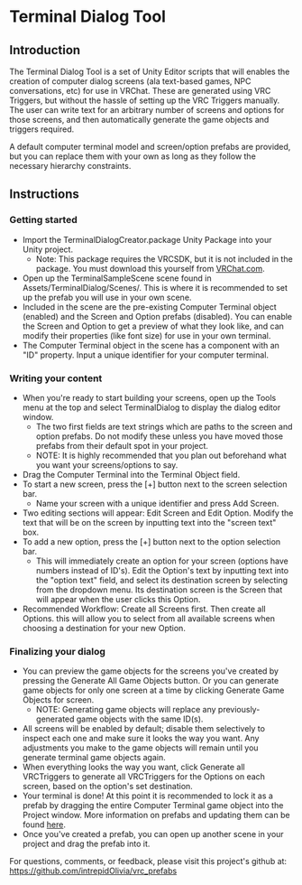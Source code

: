 # Terminal Dialog Tool

## Introduction

The Terminal Dialog Tool is a set of Unity Editor scripts that will enables the creation of computer dialog screens (ala text-based games, NPC conversations, etc) for use in VRChat. These are generated using VRC Triggers, but without the hassle of setting up the VRC Triggers manually. The user can write text for an arbitrary number of screens and options for those screens, and then automatically generate the game objects and triggers required.

A default computer terminal model and screen/option prefabs are provided, but you can replace them with your own as long as they follow the necessary hierarchy constraints.

## Instructions

### Getting started

* Import the TerminalDialogCreator.package Unity Package into your Unity project.
  * Note: This package requires the VRCSDK, but it is not included in the package. You must download this yourself from [VRChat.com](https://docs.vrchat.com/docs/setting-up-the-sdk).
* Open up the TerminalSampleScene scene found in Assets/TerminalDialog/Scenes/. This is where it is recommended to set up the prefab you will use in your own scene.
* Included in the scene are the pre-existing Computer Terminal object (enabled) and the Screen and Option prefabs (disabled). You can enable the Screen and Option to get a preview of what they look like, and can modify their properties (like font size) for use in your own terminal.
* The Computer Terminal object in the scene has a component with an "ID" property. Input a unique identifier for your computer terminal.

### Writing your content

* When you're ready to start building your screens, open up the Tools menu at the top and select TerminalDialog to display the dialog editor window.
  * The two first fields are text strings which are paths to the screen and option prefabs. Do not modify these unless you have moved those prefabs from their default spot in your project.
  * NOTE: It is highly recommended that you plan out beforehand what you want your screens/options to say.
* Drag the Computer Terminal into the Terminal Object field.
* To start a new screen, press the [+] button next to the screen selection bar.
  * Name your screen with a unique identifier and press Add Screen.
* Two editing sections will appear: Edit Screen and Edit Option. Modify the text that will be on the screen by inputting text into the "screen text" box.
* To add a new option, press the [+] button next to the option selection bar.
  * This will immediately create an option for your screen (options have numbers instead of ID's). Edit the Option's text by inputting text into the "option text" field, and select its destination screen by selecting from the dropdown menu. Its destination screen is the Screen that will appear when the user clicks this Option.
* Recommended Workflow: Create all Screens first. Then create all Options. this will allow you to select from all available screens when choosing a destination for your new Option.

### Finalizing your dialog

* You can preview the game objects for the screens you've created by pressing the Generate All Game Objects button. Or you can generate game objects for only one screen at a time by clicking Generate Game Objects for screen.
  * NOTE: Generating game objects will replace any previously-generated game objects with the same ID(s).
* All screens will be enabled by default; disable them selectively to inspect each one and make sure it looks the way you want. Any adjustments you make to the game objects will remain until you generate terminal game objects again.
* When everything looks the way you want, click Generate all VRCTriggers to generate all VRCTriggers for the Options on each screen, based on the option's set destination.
* Your terminal is done! At this point it is recommended to lock it as a prefab by dragging the entire Computer Terminal game object into the Project window. More information on prefabs and updating them can be found [here](https://docs.unity3d.com/2017.4/Documentation/Manual/Prefabs.html).
* Once you've created a prefab, you can open up another scene in your project and drag the prefab into it.

For questions, comments, or feedback, please visit this project's github at: https://github.com/intrepidOlivia/vrc_prefabs
